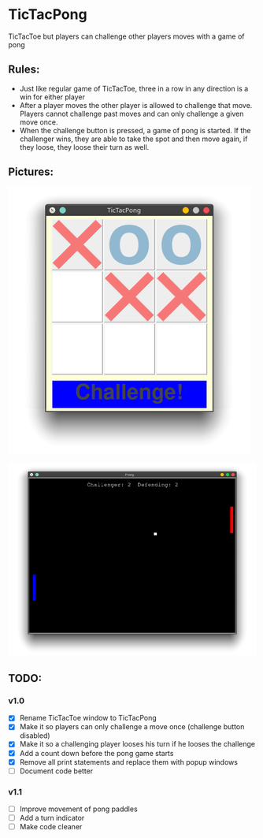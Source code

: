# TicTacPong
TicTacToe but players can challenge other players moves with a game of pong

## Rules:
* Just like regular game of TicTacToe, three in a row in any direction is a win for either player
* After a player moves the other player is allowed to challenge that move. Players cannot challenge past moves and can only challenge a given move once.
* When the challenge button is pressed, a game of pong is started. If the challenger wins, they are able to take the spot and then move again, if they loose, they loose their turn as well.

## Pictures:

![TicTacToe preview](img/ttt.png "TicTacToe")

![Pong preview](img/pong.png "Pong")

## TODO:
### v1.0
- [x] Rename TicTacToe window to TicTacPong
- [x] Make it so players can only challenge a move once (challenge button disabled)
- [x] Make it so a challenging player looses his turn if he looses the challenge
- [x] Add a count down before the pong game starts
- [x] Remove all print statements and replace them with popup windows
- [ ] Document code better
### v1.1
- [ ] Improve movement of pong paddles
- [ ] Add a turn indicator
- [ ] Make code cleaner
